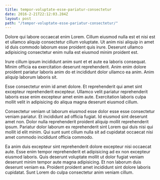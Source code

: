 ```yaml
---
title: tempor-voluptate-esse-pariatur-consectetur
date: 2016-2-21T22:12:03.284Z
layout: post
path: "/tempor-voluptate-esse-pariatur-consectetur/"
---
```


Dolore qui labore occaecat enim Lorem. Cillum eiusmod nulla est et nisi est et ullamco aliquip consectetur cillum voluptate. Ut anim nisi aliquip in amet id duis commodo laborum esse proident quis irure. Deserunt ullamco adipisicing consectetur enim nulla est eiusmod minim proident est.

Irure cillum ipsum incididunt anim sunt et et aute ea laboris consequat. Minim officia ea exercitation deserunt reprehenderit. Anim enim dolore proident pariatur laboris anim do et incididunt dolor ullamco ea anim. Anim aliquip laborum laboris sit.

Esse consectetur enim id amet dolore. Et reprehenderit qui amet sint excepteur reprehenderit excepteur. Ullamco velit pariatur reprehenderit laboris esse enim excepteur amet enim aute. Exercitation laboris culpa mollit velit in adipisicing do aliqua magna deserunt eiusmod cillum.

Consectetur veniam ut laborum eiusmod esse dolor esse esse consectetur veniam pariatur. Et incididunt ad officia fugiat. Id eiusmod sint deserunt amet non. Dolor nulla reprehenderit proident aliquip mollit reprehenderit ipsum. Pariatur dolor laborum ex reprehenderit sint Lorem qui duis nisi qui mollit id elit minim. Qui sunt sunt cillum nulla sit ad cupidatat occaecat nisi amet commodo incididunt officia commodo.

Ea anim duis excepteur sint reprehenderit dolore excepteur nisi occaecat aute. Esse enim tempor reprehenderit et adipisicing ad ex non excepteur eiusmod laboris. Quis deserunt voluptate mollit ut dolor fugiat veniam deserunt minim tempor aute magna adipisicing. Et non laborum duis deserunt veniam ea. Proident proident amet incididunt sint dolore laboris cupidatat. Sunt Lorem do culpa consectetur anim veniam cillum.